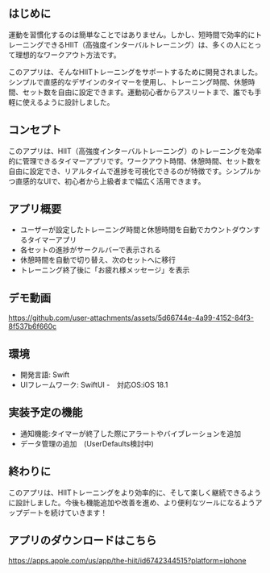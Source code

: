 はじめに
--
運動を習慣化するのは簡単なことではありません。しかし、短時間で効率的にトレーニングできるHIIT（高強度インターバルトレーニング）は、多くの人にとって理想的なワークアウト方法です。

このアプリは、そんなHIITトレーニングをサポートするために開発されました。シンプルで直感的なデザインのタイマーを使用し、トレーニング時間、休憩時間、セット数を自由に設定できます。運動初心者からアスリートまで、誰でも手軽に使えるように設計しました。

コンセプト
--
このアプリは、HIIT（高強度インターバルトレーニング）のトレーニングを効率的に管理できるタイマーアプリです。ワークアウト時間、休憩時間、セット数を自由に設定でき、リアルタイムで進捗を可視化できるのが特徴です。シンプルかつ直感的なUIで、初心者から上級者まで幅広く活用できます。

アプリ概要
--
- ユーザーが設定したトレーニング時間と休憩時間を自動でカウントダウンするタイマーアプリ
- 各セットの進捗がサークルバーで表示される
- 休憩時間を自動で切り替え、次のセットへに移行
- トレーニング終了後に「お疲れ様メッセージ」を表示

デモ動画
--





https://github.com/user-attachments/assets/5d66744e-4a99-4152-84f3-8f537b6f660c




環境
--
- 開発言語: Swift
- UIフレームワーク: SwiftUI
-　対応OS:iOS 18.1

実装予定の機能
--
- 通知機能:タイマーが終了した際にアラートやバイブレーションを追加
- データ管理の追加　(UserDefaults検討中)

終わりに
--
このアプリは、HIITトレーニングをより効率的に、そして楽しく継続できるように設計しました。今後も機能追加や改善を進め、より便利なツールになるようアップデートを続けていきます！

アプリのダウンロードはこちら
--
https://apps.apple.com/us/app/the-hiit/id6742344515?platform=iphone
